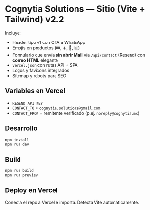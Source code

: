 # Cognytia Solutions — Sitio (Vite + Tailwind) v2.2

Incluye:
- Header tipo v1 con CTA a WhatsApp
- Emojis en productos (🎟️, ✈️, 💬, 📊)
- Formulario que envía **sin abrir Mail** vía `/api/contact` (Resend) con **correo HTML** elegante
- `vercel.json` con rutas API + SPA
- Logos y favicons integrados
- Sitemap y robots para SEO

## Variables en Vercel
- `RESEND_API_KEY`
- `CONTACT_TO` = `cognytia.solutions@gmail.com`
- `CONTACT_FROM` = remitente verificado (p.ej. `noreply@cognytia.mx`)

## Desarrollo
```bash
npm install
npm run dev
```

## Build
```bash
npm run build
npm run preview
```

## Deploy en Vercel
Conecta el repo a Vercel e importa. Detecta Vite automáticamente.
